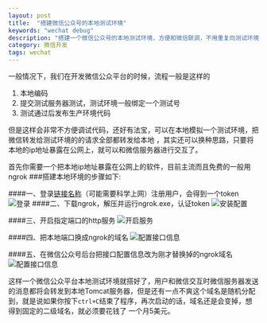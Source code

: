 ```yaml
---
layout: post
title:  "搭建微信公众号的本地测试环境"
keywords: "wechat debug"
description: "搭建一个微信公众号的本地测试环境，方便和微信联调，不用重复向测试环境提交代码进行测试"
category: 微信开发
tags: wechat
---
```

一般情况下，我们在开发微信公众平台的时候，流程一般是这样的

1. 本地编码
2. 提交测试服务器测试，测试环境一般绑定一个测试号
3. 测试通过后发布生产环境代码

但是这样会非常不方便调试代码，还好有法宝，可以在本地模拟一个测试环境，把微信转发给测试环境的的请求全部都转发给本地
，其实还可以换种思路，只要将本地的ip地址暴露在公网上，就可以和微信服务器进行交互了。


首先你需要一个把本地ip地址暴露在公网上的软件，目前主流而且免费的一般用ngrok
###搭建本地环境的步骤如下:

####一、登录[链接名称](https://ngrok.com/)（可能需要科学上网）注册用户，会得到一个token
![登录](http://i1.tietuku.com/989660f79f923622.png)
####二、下载ngrok，解压并运行ngrok.exe，认证token
![安装配置](http://i1.tietuku.com/f7dafd60e2e92c7a.jpg)

####三、开启指定端口的http服务
![开启服务](http://i1.tietuku.com/985452824f404d3c.png)

####四、把本地端口换成ngrok的域名
![配置接口信息](http://i1.tietuku.com/38cce9a3e7c174a4.jpg)

####五、在微信公众号后台把接口配置信息改为刚才替换掉的ngrok域名
![配置接口信息](http://i1.tietuku.com/98c196a9cd0eaab6.png)

这样一个微信公众平台本地测试环境就搭好了，用户和微信交互时微信服务器发送的消息都将会转发到本地Tomcat服务器，但是还有一点不爽这个域名是随机分配到，就是说如果你按下`ctrl+C`结束了程序，再次启动的话，域名还是会变掉，想得到固定的二级域名，就必须要花钱了
一个月5美元。

